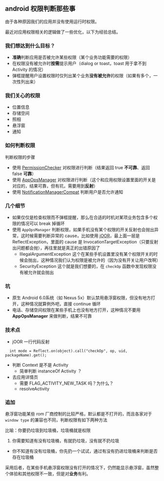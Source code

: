 ## android 权限判断那些事

由于各种原因我们的应用并没有使用运行时权限。

最近对应用权限相关的逻辑做了一些优化，以下为经验总结。

### 我们想达到什么目标？
- **准确**判断应用是否被允许某些权限（某个业务功能需要的权限）
- 在权限没有被允许时**按需**提示用户（dialog or toast，toast 用于拿不到 Activity 的情况）
- 弹框提醒用户设置权限时仅列出某个业务**没有被允许**的权限（如果有多个，一次性列出来）

### 我们关心的权限
- 位置信息
- 存储空间
- 照相
- 悬浮窗
- 通知

### 如何判断权限
判断权限的步骤

- 使用 [PermissionChecker](https://developer.android.com/reference/android/support/v4/content/PermissionChecker.html) 对权限进行判断（结果返回 true **不可靠**、返回 false **可靠**）
- 使用 [AppOpsManager](https://developer.android.com/reference/android/app/AppOpsManager.html) 对权限进行判断（这个和应用权限设置里面的开关是对应的，结果可靠，但有坑，需要用到**反射**）
- 使用 [NotificationManagerCompat](https://developer.android.com/reference/android/support/v4/app/NotificationManagerCompat.html) 判断用户是否允许通知

### 几个细节
- 如果仅仅是检查权限而不弹框提醒，那么在合适的时机对某项业务包含多个权限的情况可以 break 掉循环
- 使用 `AppOpsManager` 判断权限，如果手机没有某个权限的开关反射也会抛出异常，这时候需要判断异常的 cause，比如使用 [jOOR](https://github.com/jOOQ/jOOR)，最上面一层是 ReflectException，里面的 cause 是 InvocationTargetException（只要反射出问题都会抛），再往里就是真正的出错原因了
	- IllegalArgumentException 这个在某些手机设置里没有某个权限开关的时候会抛出，这种情况我们认为权限是被允许的（因为没有开关让用户改啊）
	- SecurityException 这个就是我们想要的，在 `checkOp` 函数中发现权限没有被允许就会抛出

### 坑
- 原生 Android 6.0系统（如 Nexus 5x）默认禁用悬浮窗权限，但没有地方打开，这种情况就算例外吧，直接 continue 循环
- 电话、存储空间权限在某些手机上也没有地方打开，这种情况不要用 **AppOpsManager** 来做判断，结果不可靠

### 技术点
- jOOR 一行代码反射
```
  int mode = Reflect.on(object).call("checkOp", op, uid, packageName).get();
```
- 判断 Context 是不是 Activity
	- 简单判断 instanceOf Activity ？
- 去应用详情页
	- 需要 FLAG\_ACTIVITY\_NEW\_TASK 吗？为什么？
	- resolveActivity

### 追加
悬浮窗功能某些 rom 厂商控制的比较严格，默认都是不打开的，而且各家对于 `window type` 的兼容也不同，判断权限有如下两种方法

比喻：你要扔垃圾到垃圾桶，垃圾桶就是权限

1. 你需要知道有没有垃圾桶，有就扔垃圾，没有就不扔垃圾
- 你不知道有没有垃圾桶，你先扔一个试试，通过有没有扔进垃圾桶来判断是否存在垃圾桶

采用后者，在某些手机悬浮窗权限没有打开的情况下，仍然能显示悬浮窗，虽然整个体验和其他权限不一致，但是对**业务**有利。